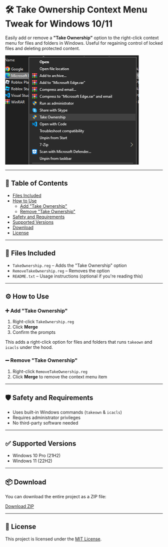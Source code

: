 # 🛠️ Take Ownership Context Menu Tweak for Windows 10/11

Easily add or remove a **"Take Ownership"** option to the right-click context menu for files and folders in Windows. Useful for regaining control of locked files and deleting protected content.

![Take Ownership Context Menu](images/context-menu.png)

---

## 📂 Table of Contents

- [Files Included](#files-included)
- [How to Use](#how-to-use)
  - [Add "Take Ownership"](#add-take-ownership)
  - [Remove "Take Ownership"](#remove-take-ownership)
- [Safety and Requirements](#safety-and-requirements)
- [Supported Versions](#supported-versions)
- [Download](#download)
- [License](#license)

---

## 📁 Files Included

- `TakeOwnership.reg` – Adds the "Take Ownership" option
- `RemoveTakeOwnership.reg` – Removes the option
- `README.txt` – Usage instructions (optional if you're reading this)

---

## ⚙️ How to Use

### ➕ Add "Take Ownership"

1. Right-click `TakeOwnership.reg`
2. Click **Merge**
3. Confirm the prompts

This adds a right-click option for files and folders that runs `takeown` and `icacls` under the hood.

### ➖ Remove "Take Ownership"

1. Right-click `RemoveTakeOwnership.reg`
2. Click **Merge** to remove the context menu item

---

## 🛡️ Safety and Requirements

- Uses built-in Windows commands (`takeown` & `icacls`)
- Requires administrator privileges
- No third-party software needed

---

## ✅ Supported Versions

- Windows 10 Pro (21H2)
- Windows 11 (22H2)

---

## 📦 Download

You can download the entire project as a ZIP file:

[Download ZIP](https://github.com/CodeReefByte/windows-take-ownership-tweak/archive/refs/heads/main.zip)

---

## 📜 License

This project is licensed under the [MIT License](LICENSE).

